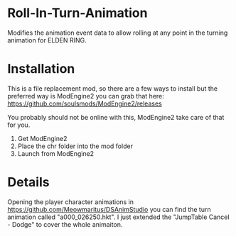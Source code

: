 # Roll-In-Turn-Animation
Modifies the animation event data to allow rolling at any point in the turning animation for ELDEN RING.

# Installation
This is a file replacement mod, so there are a few ways to install but the preferred way is ModEngine2 you can grab that here: https://github.com/soulsmods/ModEngine2/releases

You probably should not be online with this, ModEngine2 take care of that for you.
1. Get ModEngine2
2. Place the chr folder into the mod folder
3. Launch from ModEngine2 

# Details
Opening the player character animations in https://github.com/Meowmaritus/DSAnimStudio you can find the turn animation called "a000_026250.hkt". I just extended the "JumpTable Cancel - Dodge" to cover the whole animaiton.
